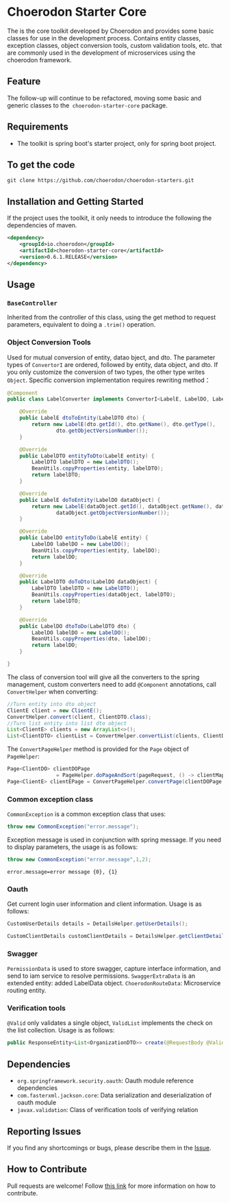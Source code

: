 # Choerodon Starter Core

The is the core toolkit developed by Choerodon and provides some basic classes for use in the development process. Contains entity classes, exception classes, object conversion tools, custom validation tools, etc. that are commonly used in the development of microservices using the choerodon framework.

## Feature

The follow-up will continue to be refactored, moving some basic and generic classes to the`` choerodon-starter-core`` package.

## Requirements

- The toolkit is spring boot's starter project, only for spring boot project.

## To get the code

```
git clone https://github.com/choerodon/choerodon-starters.git
```

## Installation and Getting Started

If the project uses the toolkit, it only needs to introduce the following the dependencies of maven.

```xml
<dependency>
    <groupId>io.choerodon</groupId>
    <artifactId>choerodon-starter-core</artifactId>
    <version>0.6.1.RELEASE</version>
</dependency>
```

## Usage


### `BaseController`

Inherited from the controller of this class, using the get method to request parameters, equivalent to doing a `.trim()` operation.

### Object Conversion Tools

Used for mutual conversion of entity, datao bject, and dto. The parameter types of `ConvertorI` are ordered, followed by entity, data object, and dto. If you only customize the conversion of two types, the other type writes `Object`.
Specific conversion implementation requires rewriting method：

```java
@Component
public class LabelConverter implements ConvertorI<LabelE, LabelDO, LabelDTO> {

    @Override
    public LabelE dtoToEntity(LabelDTO dto) {
        return new LabelE(dto.getId(), dto.getName(), dto.getType(),
                dto.getObjectVersionNumber());
    }

    @Override
    public LabelDTO entityToDto(LabelE entity) {
        LabelDTO labelDTO = new LabelDTO();
        BeanUtils.copyProperties(entity, labelDTO);
        return labelDTO;
    }

    @Override
    public LabelE doToEntity(LabelDO dataObject) {
        return new LabelE(dataObject.getId(), dataObject.getName(), dataObject.getType(),
                dataObject.getObjectVersionNumber());
    }

    @Override
    public LabelDO entityToDo(LabelE entity) {
        LabelDO labelDO = new LabelDO();
        BeanUtils.copyProperties(entity, labelDO);
        return labelDO;
    }

    @Override
    public LabelDTO doToDto(LabelDO dataObject) {
        LabelDTO labelDTO = new LabelDTO();
        BeanUtils.copyProperties(dataObject, labelDTO);
        return labelDTO;
    }

    @Override
    public LabelDO dtoToDo(LabelDTO dto) {
        LabelDO labelDO = new LabelDO();
        BeanUtils.copyProperties(dto, labelDO);
        return labelDO;
    }

}
```

The class of conversion tool will give all the converters to the spring management, custom converters need to add `@Component` annotations, call `ConvertHelper` when converting:

```java
//Turn entity into dto object
ClientE client = new ClientE();
ConvertHelper.convert(client, ClientDTO.class);
//Turn list entity into list dto object
List<ClientE> clients = new ArrayList<>();
List<ClientDTO> clientList = ConvertHelper.convertList(clients, ClientDTO.class);
```

The `ConvertPageHelper` method is provided for the `Page` object of `PageHelper`:

```java
Page<ClientDO> clientDOPage
                = PageHelper.doPageAndSort(pageRequest, () -> clientMapper.fulltextSearch(clientDO, params));
Page<ClientE> clientEPage = ConvertPageHelper.convertPage(clientDOPage, ClientE.class);
```

### Common exception class

`CommonException` is a common exception class that uses:

```java
throw new CommonException("error.message");
```

Exception message is used in conjunction with spring message. If you need to display parameters, the usage is as follows:

```java
throw new CommonException("error.message",1,2);
```

```properties
error.message=error message {0}, {1}
```

### Oauth

Get current login user information and client information. Usage is as follows:

```java
CustomUserDetails details = DetailsHelper.getUserDetails();
```

```java
CustomClientDetails customClientDetails = DetailsHelper.getClientDetails();
```

### Swagger

`PermissionData` is used to store swagger, capture interface information, and send to iam service to resolve permissions.
`SwaggerExtraData` is an extended entity: added LabelData object.
`ChoerodonRouteData`: Microservice routing entity.

### Verification tools

`@Valid` only validates a single object, `ValidList` implements the check on the list collection. Usage is as follows:

```java
public ResponseEntity<List<OrganizationDTO>> create(@RequestBody @Valid ValidList<OrganizationDTO> organizations) {}
```

## Dependencies

- ``org.springframework.security.oauth``: Oauth module reference dependencies
- ``com.fasterxml.jackson.core``: Data serialization and deserialization of oauth module
- ``javax.validation``: Class of verification tools of verifying relation

## Reporting Issues

If you find any shortcomings or bugs, please describe them in the [Issue](https://github.com/choerodon/choerodon/issues/new?template=issue_template.md).

## How to Contribute

Pull requests are welcome! Follow [this link](https://github.com/choerodon/choerodon/blob/master/CONTRIBUTING.md) for more information on how to contribute.